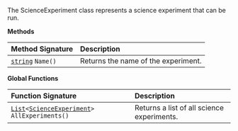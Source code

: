 The ScienceExperiment class represents a science experiment that can be run.

**Methods**

| Method Signature | Description |
| :--- | :--- |
| [`string`](String-Type) `Name()` | Returns the name of the experiment. |

**Global Functions**

| Function Signature| Description |
| :--- | :--- |
| [`List`](List-Type)`<`[`ScienceExperiment`](ScienceExperiment-Type)`> AllExperiments()` | Returns a list of all science experiments. |
